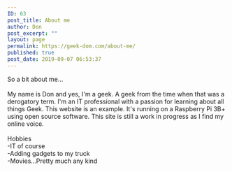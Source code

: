 ```yaml
---
ID: 63
post_title: About me
author: Don
post_excerpt: ""
layout: page
permalink: https://geek-dom.com/about-me/
published: true
post_date: 2019-09-07 06:53:37
---
```

<!-- wp:paragraph -->
<p>So a bit about me...<br><br>My name is Don and yes, I'm a geek.  A geek from the time when that was a derogatory term.  I'm an IT professional with a passion for learning about all things Geek.  This website is an example.  It's running on a Raspberry Pi 3B+ using open source software.  This site is still a work in progress as I find my online voice.<br><br>Hobbies <br>-IT of course<br>-Adding gadgets to my truck<br>-Movies...Pretty much any kind<br></p>
<!-- /wp:paragraph -->

<!-- wp:paragraph -->
<p></p>
<!-- /wp:paragraph -->